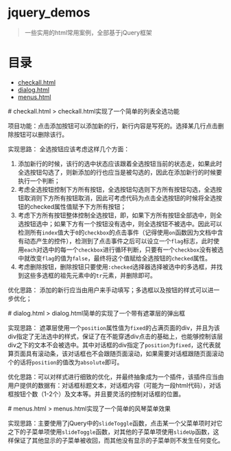 # jquery_demos
> 一些实用的html常用案例，全部基于jQuery框架

# 目录

* [checkall.html](#checkall)
* [dialog.html](#dialog)
* [menus.html](#menus)


<div id="checkall"></div> # checkall.html
> checkall.html实现了一个简单的列表全选功能

项目功能：点击添加按钮可以添加新的行，新行内容是写死的。选择某几行点击删除按钮可以删除该行。

实现思路：
全选按钮应该考虑这样几个方面：
1. 添加新行的时候，该行的选中状态应该跟着全选按钮当前的状态走，如果此时全选按钮勾选了，则新添加的行也应当是被勾选的，因此在添加新行的时候要执行一个判断；
2. 考虑全选按钮控制下方所有按钮，全选按钮勾选则下方所有按钮勾选，全选按钮取消则下方所有按钮取消，因此可考虑代码为点击全选按钮的时候将全选按钮的checked属性值赋予下方所有按钮；
3. 考虑下方所有按钮整体控制全选按钮，即，如果下方所有按钮全部选中，则全选按钮选中；如果下方有一个按钮没有选中，则全选按钮不被选中。因此可以检测所有`index`值大于`0`的`checkbox`的点击事件（记得使用`on`函数因为文档中含有动态产生的控件），检测到了点击事件之后可以设立一个`flag`标志，此时使用`each`对选中的每一个`checkbox`进行循环判断，只要有一个`checkbox`没有被选中就改变`flag`的值为`false`，最终将这个值赋给全选按钮的`checked`属性。
4. 考虑删除按钮，删除按钮只要使用`:checked`选择器选择被选中的多选框，并找到这些多选框的祖先元素中的`tr`元素，并删除即可。

优化思路： 添加的新行应当由用户来手动填写；多选框以及按钮的样式可以进一步优化；

<div id="dialog"></div> # dialog.html
> dialog.html简单的实现了一个带有遮罩层的弹出框

实现思路：
遮罩层使用一个`position`属性值为`fixed`的占满页面的div，并且为该div指定了无法选中的样式，保证了在不能穿透div点击的基础上，也能够控制该层div之下的文本不会被选中。其中对话框的div指定了`position`为`fixed`，这代表就算页面具有滚动条，该对话框也不会跟随页面滚动，如果需要对话框跟随页面滚动个的话将`position`的值改为`absolute`即可。

优化思路：可以对样式进行细致的优化，并最终抽象成为一个插件，该插件应当由用户提供的数据有：对话框标题文本，对话框内容（可能为一段html代码），对话框按钮个数（1-2个）及文本等。并且要灵活的控制对话框的位置。

<div id="menus"></div> # menus.html
> menus.html实现了一个简单的风琴菜单效果

实现思路：主要使用了jQuery中的`slideToggle`函数，点击某一个父菜单项时对它之下的子菜单项使用`slideToggle`函数，对其他的子菜单项使用`slideUp`函数，这样保证了其他显示的子菜单被收回，而其他没有显示的子菜单则不发生任何变化。